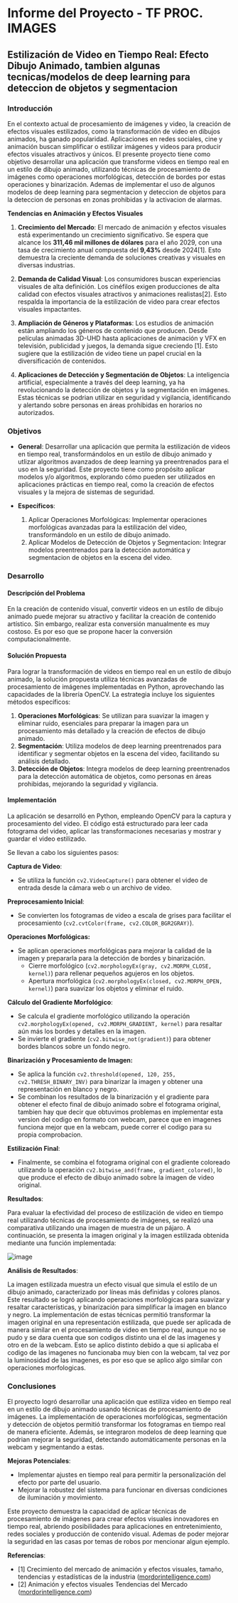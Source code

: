 # **Informe del Proyecto - TF PROC. IMAGES**

## **Estilización de Video en Tiempo Real: Efecto Dibujo Animado, tambien algunas tecnicas/modelos de deep learning para deteccion de objetos y segmentacion**

### **Introducción**

En el contexto actual de procesamiento de imágenes y video, la creación de efectos visuales estilizados, como la transformación de video en dibujos animados, ha ganado popularidad. Aplicaciones en redes sociales, cine y animación buscan simplificar o estilizar imágenes y videos para producir efectos visuales atractivos y únicos. El presente proyecto tiene como objetivo desarrollar una aplicación que transforme videos en tiempo real en un estilo de dibujo animado, utilizando técnicas de procesamiento de imágenes como operaciones morfológicas, detección de bordes por estas operaciones y binarización. Ademas de implementar el uso de algunos modelos de deep learning para segmentacion y deteccion de objetos para la deteccion de personas en zonas prohibidas y la activacion de alarmas.

**Tendencias en Animación y Efectos Visuales**

1. **Crecimiento del Mercado**: El mercado de animación y efectos visuales está experimentando un crecimiento significativo. Se espera que alcance los **311,46 mil millones de dólares** para el año 2029, con una tasa de crecimiento anual compuesta del **9,43%** desde 2024[1]. Esto demuestra la creciente demanda de soluciones creativas y visuales en diversas industrias.

2. **Demanda de Calidad Visual**: Los consumidores buscan experiencias visuales de alta definición. Los cinéfilos exigen producciones de alta calidad con efectos visuales atractivos y animaciones realistas[2]. Esto respalda la importancia de la estilización de video para crear efectos visuales impactantes.

3. **Ampliación de Géneros y Plataformas**: Los estudios de animación están ampliando los géneros de contenido que producen. Desde películas animadas 3D-UHD hasta aplicaciones de animación y VFX en televisión, publicidad y juegos, la demanda sigue creciendo [1]. Esto sugiere que la estilización de video tiene un papel crucial en la diversificación de contenidos.

4. **Aplicaciones de Detección y Segmentación de Objetos**: La inteligencia artificial, especialmente a través del deep learning, ya ha revolucionando la detección de objetos y la segmentación en imágenes. Estas técnicas se podrian utilizar en seguridad y vigilancia, identificando y alertando sobre personas en áreas prohibidas en horarios no autorizados.

### **Objetivos**

- **General**: Desarrollar una aplicación que permita la estilización de videos en tiempo real, transformándolos en un estilo de dibujo animado y utlizar algoritmos avanzados de deep learning ya preentrenados para el uso en la seguridad. Este proyecto tiene como propósito aplicar modelos y/o algoritmos, explorando cómo pueden ser utilizados en aplicaciones prácticas en tiempo real, como la creación de efectos visuales y la mejora de sistemas de seguridad.

- **Específicos**:
  1. Aplicar Operaciones Morfológicas: Implementar operaciones morfológicas avanzadas para la estilización del video, transformándolo en un estilo de dibujo animado.
  2. Aplicar Modelos de Detección de Objetos y Segmentacion: Integrar modelos preentrenados para la detección automática y segmentacion de objetos en la escena del video.

### **Desarrollo**

#### **Descripción del Problema**

En la creación de contenido visual, convertir videos en un estilo de dibujo animado puede mejorar su atractivo y facilitar la creación de contenido artístico. Sin embargo, realizar esta conversión manualmente es muy costoso. Es por eso que se propone hacer la conversión computacionalmente.

#### **Solución Propuesta**

Para lograr la transformación de videos en tiempo real en un estilo de dibujo animado, la solución propuesta utiliza técnicas avanzadas de procesamiento de imágenes implementadas en Python, aprovechando las capacidades de la librería OpenCV. La estrategia incluye los siguientes métodos específicos:

1. **Operaciones Morfológicas**: Se utilizan para suavizar la imagen y eliminar ruido, esenciales para preparar la imagen para un procesamiento más detallado y la creación de efectos de dibujo animado.
2. **Segmentación**: Utiliza modelos de deep learning preentrenados para identificar y segmentar objetos en la escena del video, facilitando su análisis detallado.
3. **Detección de Objetos**: Integra modelos de deep learning preentrenados para la detección automática de objetos, como personas en áreas prohibidas, mejorando la seguridad y vigilancia.

#### **Implementación**

La aplicación se desarrolló en Python, empleando OpenCV para la captura y procesamiento del video. El código está estructurado para leer cada fotograma del video, aplicar las transformaciones necesarias y mostrar y guardar el video estilizado.

Se llevan a cabo los siguientes pasos:

**Captura de Video**:

- Se utiliza la función `cv2.VideoCapture()` para obtener el video de entrada desde la cámara web o un archivo de video.

**Preprocesamiento Inicial**:

- Se convierten los fotogramas de video a escala de grises para facilitar el procesamiento (`cv2.cvtColor(frame, cv2.COLOR_BGR2GRAY)`).

**Operaciones Morfológicas:**

- Se aplican operaciones morfológicas para mejorar la calidad de la imagen y prepararla para la detección de bordes y binarización.
  - Cierre morfológico (`cv2.morphologyEx(gray, cv2.MORPH_CLOSE, kernel)`) para rellenar pequeños agujeros en los objetos.
  - Apertura morfológica (`cv2.morphologyEx(closed, cv2.MORPH_OPEN, kernel)`) para suavizar los objetos y eliminar el ruido.

**Cálculo del Gradiente Morfológico**:

- Se calcula el gradiente morfológico utilizando la operación `cv2.morphologyEx(opened, cv2.MORPH_GRADIENT, kernel)` para resaltar aún más los bordes y detalles en la imagen.
- Se invierte el gradiente (`cv2.bitwise_not(gradient)`) para obtener bordes blancos sobre un fondo negro.

**Binarización y Procesamiento de Imagen:**

- Se aplica la función `cv2.threshold(opened, 120, 255, cv2.THRESH_BINARY_INV)` para binarizar la imagen y obtener una representación en blanco y negro.
- Se combinan los resultados de la binarización y el gradiente para obtener el efecto final de dibujo animado sobre el fotograma original, tambien hay que decir que obtuvimos problemas en implementar esta version del codigo en formato con webcam, parece que en imagenes funciona mejor que en la webcam, puede correr el codigo para su propia comprobacion.

**Estilización Final**:

- Finalmente, se combina el fotograma original con el gradiente coloreado utilizando la operación `cv2.bitwise_and(frame, gradient_colored)`, lo que produce el efecto de dibujo animado sobre la imagen de video original.

**Resultados**:

Para evaluar la efectividad del proceso de estilización de video en tiempo real utilizando técnicas de procesamiento de imágenes, se realizó una comparativa utilizando una imagen de muestra de un pájaro. A continuación, se presenta la imagen original y la imagen estilizada obtenida mediante una función implementada:

![image](https://github.com/gatitoEsponjosito/TF-PROC.IMAGES/assets/102689608/c21dae30-c5be-4abd-8906-844cf38b81ce)

**Análisis de Resultados**:

La imagen estilizada muestra un efecto visual que simula el estilo de un dibujo animado, caracterizado por líneas más definidas y colores planos. Este resultado se logró aplicando operaciones morfológicas para suavizar y resaltar características, y binarización para simplificar la imagen en blanco y negro. La implementación de estas técnicas permitió transformar la imagen original en una representación estilizada, que puede ser aplicada de manera similar en el procesamiento de video en tiempo real, aunque no se pudo y se dara cuenta que son codigos distinto una el de las imagenes y otro en de la webcam. Esto se aplico distinto debido a que si aplicaba el codigo de las imagenes no funcionaba muy bien con la webcam, tal vez por la luminosidad de las imagenes, es por eso que se aplico algo similar con operaciones morfologicas.

### Conclusiones

El proyecto logró desarrollar una aplicación que estiliza video en tiempo real en un estilo de dibujo animado usando técnicas de procesamiento de imágenes. La implementación de operaciones morfológicas, segmentación y detección de objetos permitió transformar los fotogramas en tiempo real de manera eficiente. Además, se integraron modelos de deep learning que podrian mejorar la seguridad, detectando automáticamente personas en la webcam y segmentando a estas.

**Mejoras Potenciales**:

- Implementar ajustes en tiempo real para permitir la personalización del efecto por parte del usuario.
- Mejorar la robustez del sistema para funcionar en diversas condiciones de iluminación y movimiento.

Este proyecto demuestra la capacidad de aplicar técnicas de procesamiento de imágenes para crear efectos visuales innovadores en tiempo real, abriendo posibilidades para aplicaciones en entretenimiento, redes sociales y producción de contenido visual. Ademas de poder mejorar la seguridad en las casas por temas de robos por mencionar algun ejemplo.

**Referencias**:

- [1] Crecimiento del mercado de animación y efectos visuales, tamaño, tendencias y estadísticas de la industria ([mordorintelligence.com](https://www.mordorintelligence.com/es/industry-reports/animation-and-vfx-market))
- [2] Animación y efectos visuales Tendencias del Mercado ([mordorintelligence.com](https://www.mordorintelligence.com/es/industry-reports/animation-and-vfx-market/market-trends))
